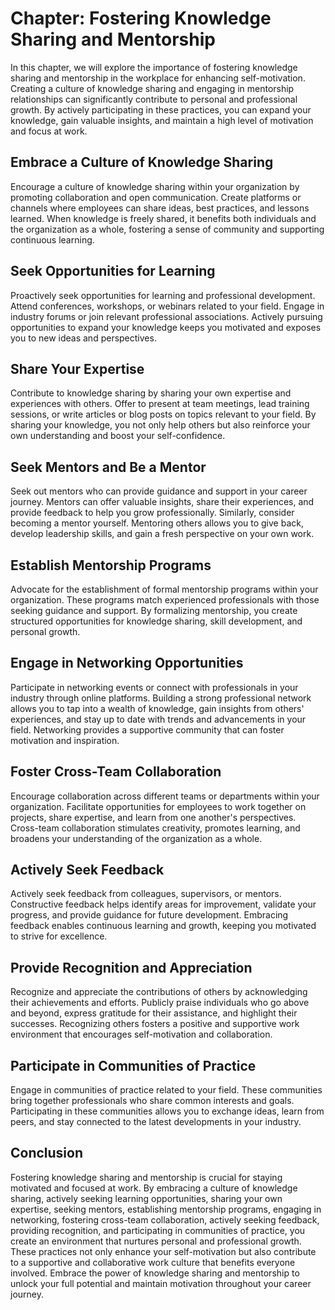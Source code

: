 Chapter: Fostering Knowledge Sharing and Mentorship
===================================================

In this chapter, we will explore the importance of fostering knowledge sharing and mentorship in the workplace for enhancing self-motivation. Creating a culture of knowledge sharing and engaging in mentorship relationships can significantly contribute to personal and professional growth. By actively participating in these practices, you can expand your knowledge, gain valuable insights, and maintain a high level of motivation and focus at work.

Embrace a Culture of Knowledge Sharing
--------------------------------------

Encourage a culture of knowledge sharing within your organization by promoting collaboration and open communication. Create platforms or channels where employees can share ideas, best practices, and lessons learned. When knowledge is freely shared, it benefits both individuals and the organization as a whole, fostering a sense of community and supporting continuous learning.

Seek Opportunities for Learning
-------------------------------

Proactively seek opportunities for learning and professional development. Attend conferences, workshops, or webinars related to your field. Engage in industry forums or join relevant professional associations. Actively pursuing opportunities to expand your knowledge keeps you motivated and exposes you to new ideas and perspectives.

Share Your Expertise
--------------------

Contribute to knowledge sharing by sharing your own expertise and experiences with others. Offer to present at team meetings, lead training sessions, or write articles or blog posts on topics relevant to your field. By sharing your knowledge, you not only help others but also reinforce your own understanding and boost your self-confidence.

Seek Mentors and Be a Mentor
----------------------------

Seek out mentors who can provide guidance and support in your career journey. Mentors can offer valuable insights, share their experiences, and provide feedback to help you grow professionally. Similarly, consider becoming a mentor yourself. Mentoring others allows you to give back, develop leadership skills, and gain a fresh perspective on your own work.

Establish Mentorship Programs
-----------------------------

Advocate for the establishment of formal mentorship programs within your organization. These programs match experienced professionals with those seeking guidance and support. By formalizing mentorship, you create structured opportunities for knowledge sharing, skill development, and personal growth.

Engage in Networking Opportunities
----------------------------------

Participate in networking events or connect with professionals in your industry through online platforms. Building a strong professional network allows you to tap into a wealth of knowledge, gain insights from others' experiences, and stay up to date with trends and advancements in your field. Networking provides a supportive community that can foster motivation and inspiration.

Foster Cross-Team Collaboration
-------------------------------

Encourage collaboration across different teams or departments within your organization. Facilitate opportunities for employees to work together on projects, share expertise, and learn from one another's perspectives. Cross-team collaboration stimulates creativity, promotes learning, and broadens your understanding of the organization as a whole.

Actively Seek Feedback
----------------------

Actively seek feedback from colleagues, supervisors, or mentors. Constructive feedback helps identify areas for improvement, validate your progress, and provide guidance for future development. Embracing feedback enables continuous learning and growth, keeping you motivated to strive for excellence.

Provide Recognition and Appreciation
------------------------------------

Recognize and appreciate the contributions of others by acknowledging their achievements and efforts. Publicly praise individuals who go above and beyond, express gratitude for their assistance, and highlight their successes. Recognizing others fosters a positive and supportive work environment that encourages self-motivation and collaboration.

Participate in Communities of Practice
--------------------------------------

Engage in communities of practice related to your field. These communities bring together professionals who share common interests and goals. Participating in these communities allows you to exchange ideas, learn from peers, and stay connected to the latest developments in your industry.

Conclusion
----------

Fostering knowledge sharing and mentorship is crucial for staying motivated and focused at work. By embracing a culture of knowledge sharing, actively seeking learning opportunities, sharing your own expertise, seeking mentors, establishing mentorship programs, engaging in networking, fostering cross-team collaboration, actively seeking feedback, providing recognition, and participating in communities of practice, you create an environment that nurtures personal and professional growth. These practices not only enhance your self-motivation but also contribute to a supportive and collaborative work culture that benefits everyone involved. Embrace the power of knowledge sharing and mentorship to unlock your full potential and maintain motivation throughout your career journey.

